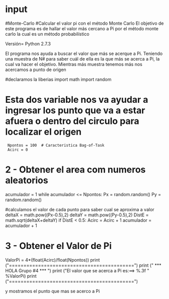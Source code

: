 # input
#Monte-Carlo
#Calcular el valor  pi con el método Monte Carlo
El objetivo de este programa es de hallar el valor más cercano a Pi por el método monte carlo la cual es un método probabilístico 

Versión=   Python 2.7.3

El programa nos ayuda a buscar el valor  que más se acerque a Pi.
Teniendo una muestra de N# para saber cuál de ella es la que más se acerca a Pi,  la cual va hacer el objetivo.
Mientras más  muestra tenemos más nos acercamos a punto de origen 

#declaramos la liberias 
import math
import random

# Esta dos variable nos va ayudar a ingresar los punto que va a estar afuera o dentro del circulo para localizar el origen 
     Npontos = 100  # Caracteristica Bag-of-Task
     Acirc = 0

# 2 - Obtener  el area com numeros aleatorios
acumulador = 1
while acumulador <= Npontos:
    Px = random.random()
    Py = random.random()
    
#calculamos el valor de cada punto para saber cual se aproxima a valor 
    deltaX = math.pow((Px-0.5),2)
    deltaY = math.pow((Py-0.5),2)
    DistE = math.sqrt(deltaX+deltaY)
    if DistE < 0.5:
        Acirc = Acirc + 1
    acumulador = acumulador + 1

# 3 - Obtener el Valor de Pi
ValorPi = 4*(float(Acirc)/float(Npontos))
print ("===========================================")
print ("     ***  HOLA  Grupo #4   ***            ")
print ("El valor que se acerca a Pi  es:==>  %.3f      " %ValorPi)
print ("===========================================")

y mostramos el punto que mas se acerco a Pi

